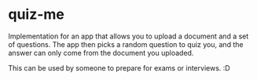 # quiz-me

Implementation for an app that allows you to upload a document and a set of questions.
The app then picks a random question to quiz you, and the answer can only come from the document you uploaded. 

This can be used by someone to prepare for exams or interviews. :D
